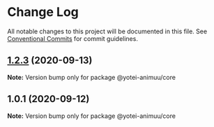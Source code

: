 # Change Log

All notable changes to this project will be documented in this file.
See [Conventional Commits](https://conventionalcommits.org) for commit guidelines.

## [1.2.3](https://github.com/jjjimenez100/Yotei-Animuu/compare/v1.2.2...v1.2.3) (2020-09-13)

**Note:** Version bump only for package @yotei-animuu/core





## 1.0.1 (2020-09-12)

**Note:** Version bump only for package @yotei-animuu/core
